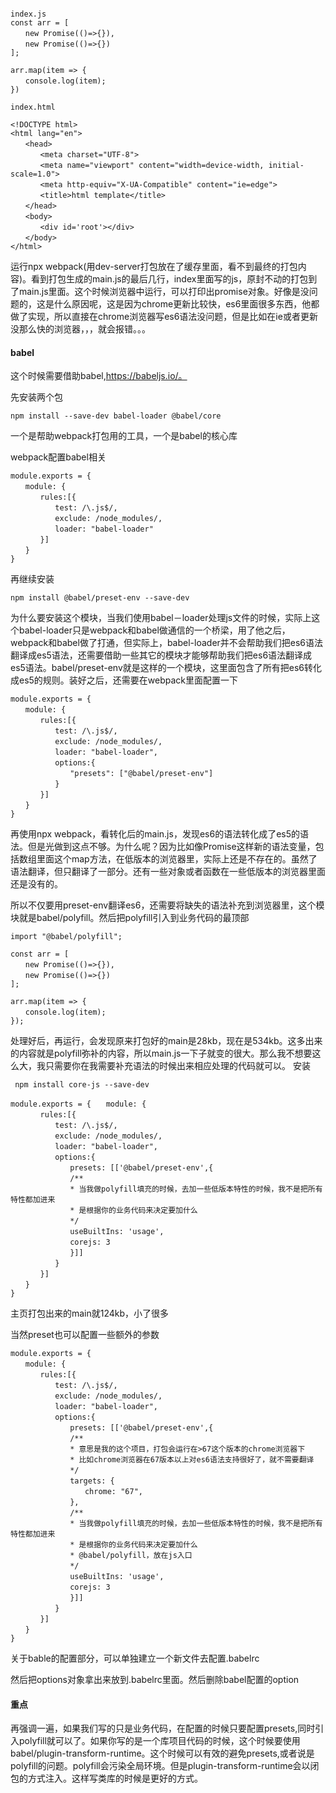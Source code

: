 ```

index.js
const arr = [
　　new Promise(()=>{}),
　　new Promise(()=>{})
];

arr.map(item => {
　　console.log(item);
})

index.html

<!DOCTYPE html>
<html lang="en">
　　<head>
　　　　<meta charset="UTF-8">
　　　　<meta name="viewport" content="width=device-width, initial-scale=1.0">
　　　　<meta http-equiv="X-UA-Compatible" content="ie=edge">
　　　　<title>html template</title>
　　</head>
　　<body>
　　　　<div id='root'></div>
　　</body>
</html>
```
运行npx webpack(用dev-server打包放在了缓存里面，看不到最终的打包内容)。看到打包生成的main.js的最后几行，index里面写的js，原封不动的打包到了main.js里面。这个时候浏览器中运行，可以打印出promise对象。好像是没问题的，这是什么原因呢，这是因为chrome更新比较快，es6里面很多东西，他都做了实现，所以直接在chrome浏览器写es6语法没问题，但是比如在ie或者更新没那么快的浏览器，，，就会报错。。。

#### babel
这个时候需要借助babel,https://babeljs.io/。

先安装两个包
```
npm install --save-dev babel-loader @babel/core
```
一个是帮助webpack打包用的工具，一个是babel的核心库

webpack配置babel相关

```
module.exports = {
　　module: {
　　　　rules:[{
　　　　　　test: /\.js$/,
　　　　　　exclude: /node_modules/,
　　　　　　loader: "babel-loader"
　　　　}]
　　}
}
```
再继续安装
```
npm install @babel/preset-env --save-dev
```


为什么要安装这个模块，当我们使用babel－loader处理js文件的时候，实际上这个babel-loader只是webpack和babel做通信的一个桥梁，用了他之后，webpack和babel做了打通，但实际上，babel-loader并不会帮助我们把es6语法翻译成es5语法，还需要借助一些其它的模块才能够帮助我们把es6语法翻译成es5语法。babel/preset-env就是这样的一个模块，这里面包含了所有把es6转化成es5的规则。装好之后，还需要在webpack里面配置一下

```
module.exports = {
　　module: {
　　　　rules:[{
　　　　　　test: /\.js$/,
　　　　　　exclude: /node_modules/,
　　　　　　loader: "babel-loader",
　　　　　　options:{
　　　　　　　　"presets": ["@babel/preset-env"]
　　　　　　}
　　　　}]
　　}
}

```

再使用npx webpack，看转化后的main.js，发现es6的语法转化成了es5的语法。但是光做到这点不够。为什么呢？因为比如像Promise这样新的语法变量，包括数组里面这个map方法，在低版本的浏览器里，实际上还是不存在的。虽然了语法翻译，但只翻译了一部分。还有一些对象或者函数在一些低版本的浏览器里面还是没有的。

所以不仅要用preset-env翻译es6，还需要将缺失的语法补充到浏览器里，这个模块就是babel/polyfill。然后把polyfill引入到业务代码的最顶部

```
import "@babel/polyfill";

const arr = [
　　new Promise(()=>{}),
　　new Promise(()=>{})
];

arr.map(item => {
　　console.log(item);
});
```

处理好后，再运行，会发现原来打包好的main是28kb，现在是534kb。这多出来的内容就是polyfill弥补的内容，所以main.js一下子就变的很大。那么我不想要这么大，我只需要你在我需要补充语法的时候出来相应处理的代码就可以。
安装
```
 npm install core-js --save-dev
```

```
module.exports = {　　module: {
　　　　rules:[{
　　　　　　test: /\.js$/,
　　　　　　exclude: /node_modules/,
　　　　　　loader: "babel-loader",
　　　　　　options:{
　　　　　　　　presets: [['@babel/preset-env',{
　　　　　　　　/**
　　　　　　　　* 当我做polyfill填充的时候，去加一些低版本特性的时候，我不是把所有特性都加进来
　　　　　　　　* 是根据你的业务代码来决定要加什么
　　　　　　　　*/
　　　　　　　　useBuiltIns: 'usage',
　　　　　　　　corejs: 3
　　　　　　　　}]]
　　　　　　}
　　　　}]
　　}
}
```
主页打包出来的main就124kb，小了很多

当然preset也可以配置一些额外的参数

```
module.exports = {
　　module: {
　　　　rules:[{
　　　　　　test: /\.js$/,
　　　　　　exclude: /node_modules/,
　　　　　　loader: "babel-loader",
　　　　　　options:{
　　　　　　　　presets: [['@babel/preset-env',{
　　　　　　　　/**
　　　　　　　　* 意思是我的这个项目，打包会运行在>67这个版本的chrome浏览器下
　　　　　　　　* 比如chrome浏览器在67版本以上对es6语法支持很好了，就不需要翻译
　　　　　　　　*/
　　　　　　　　targets: {
　　　　　　　　　　chrome: "67",
　　　　　　　　},
　　　　　　　　/**
　　　　　　　　* 当我做polyfill填充的时候，去加一些低版本特性的时候，我不是把所有特性都加进来
　　　　　　　　* 是根据你的业务代码来决定要加什么
　　　　　　　　* @babel/polyfill，放在js入口
　　　　　　　　*/
　　　　　　　　useBuiltIns: 'usage',
　　　　　　　　corejs: 3
　　　　　　　　}]]
　　　　　　}
　　　　}]
　　}
}
```



关于bable的配置部分，可以单独建立一个新文件去配置.babelrc

然后把options对象拿出来放到.babelrc里面。然后删除babel配置的option



#### 重点

再强调一遍，如果我们写的只是业务代码，在配置的时候只要配置presets,同时引入polyfill就可以了。如果你写的是一个库项目代码的时候，这个时候要使用babel/plugin-transform-runtime。这个时候可以有效的避免presets,或者说是polyfill的问题。polyfill会污染全局环境。但是plugin-transform-runtime会以闭包的方式注入。这样写类库的时候是更好的方式。

